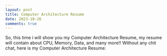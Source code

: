 ```yaml
---
layout: post
title: Computer Architecture Resume
date: 2023-10-26
comments: true
---
```


So, this time i will show you my Computer Architecture Resume, my resume will contain about CPU, Memory, Data, and many more!! Without any chit chat, here is my Computer Architecture Resume:

